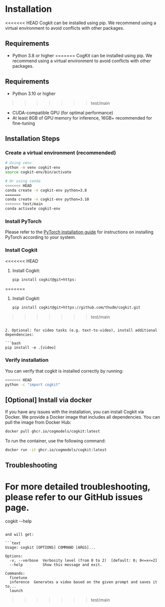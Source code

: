 ---
---

# Installation

<<<<<<< HEAD
Cogkit can be installed using pip. We recommend using a virtual environment to avoid conflicts with other packages.

## Requirements

- Python 3.8 or higher
=======
CogKit can be installed using pip. We recommend using a virtual environment to avoid conflicts with other packages.

## Requirements

- Python 3.10 or higher
>>>>>>> test/main
- CUDA-compatible GPU (for optimal performance)
- At least 8GB of GPU memory for inference, 16GB+ recommended for fine-tuning

## Installation Steps

### Create a virtual environment (recommended)

```bash
# Using venv
python -m venv cogkit-env
source cogkit-env/bin/activate

# Or using conda
<<<<<<< HEAD
conda create -n cogkit-env python=3.8
=======
conda create -n cogkit-env python=3.10
>>>>>>> test/main
conda activate cogkit-env
```

### Install PyTorch

Please refer to the [PyTorch installation guide](https://pytorch.org/get-started/locally/) for instructions on installing PyTorch according to your system.

### Install Cogkit
<<<<<<< HEAD
<!-- FIXME: Install via pip install cogkit or via clone&local install? -->

1. Install Cogkit:

   <!-- TODO: add github link -->
   ```bash
   pip install cogkit@git+https:
=======

1. Install Cogkit:
   ```bash
   pip install cogkit@git+https://github.com/thudm/cogkit.git
>>>>>>> test/main
   ```

2. Optional: for video tasks (e.g. text-to-video), install additional dependencies:

   ```bash
   pip install -e .[video]
   ```


### Verify installation

You can verify that cogkit is installed correctly by running:

```bash
<<<<<<< HEAD
python -c "import cogkit"
```

<!-- TODO: add in roadmap -->
## [Optional] Install via docker

If you have any issues with the installation, you can install Cogkit via Docker. We provide a Docker image that includes all dependencies. You can pull the image from Docker Hub:

<!-- FIXME: add link to the docker image -->
```bash
docker pull ghcr.io/cogmodels/cogkit:latest
```

To run the container, use the following command:

<!-- FIXME: add link to the docker image -->
```bash
docker run -it ghcr.io/cogmodels/cogkit:latest
```

## Troubleshooting

For more detailed troubleshooting, please refer to our GitHub issues page.
=======
cogkit --help
```

and will get:

```text
Usage: cogkit [OPTIONS] COMMAND [ARGS]...

Options:
  -v, --verbose  Verbosity level (from 0 to 2)  [default: 0; 0<=x<=2]
  --help         Show this message and exit.

Commands:
  finetune
  inference  Generates a video based on the given prompt and saves it to...
  launch
```
>>>>>>> test/main
